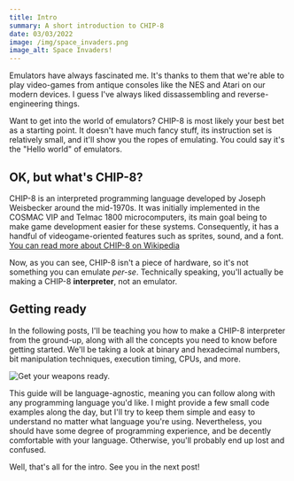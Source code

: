 ```yaml
---
title: Intro
summary: A short introduction to CHIP-8
date: 03/03/2022
image: /img/space_invaders.png
image_alt: Space Invaders!
---
```


Emulators have always fascinated me. It's thanks to them that we're able to play video-games from antique consoles like the NES and Atari on our modern devices. I guess I've always liked dissassembling and reverse-engineering things.

Want to get into the world of emulators? CHIP-8 is most likely your best bet as a starting point. It doesn't have much fancy stuff, its instruction set is relatively small, and it'll show you the ropes of emulating. You could say it's the "Hello world" of emulators.

## OK, but what's CHIP-8?

CHIP-8 is an interpreted programming language developed by Joseph Weisbecker around the mid-1970s. It was initially implemented in the COSMAC VIP and Telmac 1800 microcomputers, its main goal being to make game development easier for these systems. Consequently, it has a handful of videogame-oriented features such as sprites, sound, and a font. [You can read more about CHIP-8 on Wikipedia](https://en.wikipedia.org/wiki/CHIP-8)

Now, as you can see, CHIP-8 isn't a piece of hardware, so it's not something you can emulate _per-se_. Technically speaking, you'll actually be making a CHIP-8 **interpreter**, not an emulator.

## Getting ready

In the following posts, I'll be teaching you how to make a CHIP-8 interpreter from the ground-up, along with all the concepts you need to know before getting started. We'll be taking a look at binary and hexadecimal numbers, bit manipulation techniques, execution timing, CPUs, and more.

![Get your weapons ready.](/img/rambo.gif)

This guide will be language-agnostic, meaning you can follow along with any programming language you'd like. I might provide a few small code examples along the day, but I'll try to keep them simple and easy to understand no matter what language you're using. Nevertheless, you should have some degree of programming experience, and be decently comfortable with your language. Otherwise, you'll probably end up lost and confused.

Well, that's all for the intro. See you in the next post!
